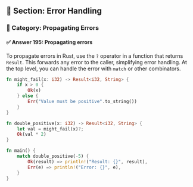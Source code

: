 ## 📘 Section: Error Handling  
### 🔹 Category: Propagating Errors  
#### ✅ Answer 195: Propagating errors

To propagate errors in Rust, use the `?` operator in a function that returns `Result`. This forwards any error to the caller, simplifying error handling. At the top level, you can handle the error with `match` or other combinators.

```rust
fn might_fail(x: i32) -> Result<i32, String> {
    if x > 0 {
        Ok(x)
    } else {
        Err("Value must be positive".to_string())
    }
}

fn double_positive(x: i32) -> Result<i32, String> {
    let val = might_fail(x)?;
    Ok(val * 2)
}

fn main() {
    match double_positive(-5) {
        Ok(result) => println!("Result: {}", result),
        Err(e) => println!("Error: {}", e),
    }
}
```
